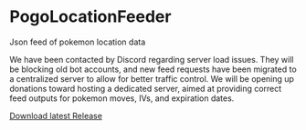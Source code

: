 # PogoLocationFeeder
Json feed of pokemon location data

We have been contacted by Discord regarding server load issues. They will be blocking old bot accounts, and new feed requests have been migrated to a centralized server to allow for better traffic control. We will be opening up donations toward hosting a dedicated server, aimed at providing correct feed outputs for pokemon moves, IVs, and expiration dates.



[Download latest Release](https://github.com/5andr0/PogoLocationFeeder/releases/latest "5andr0/PogoLocationFeeder/releases/latest")
